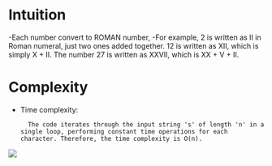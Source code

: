 # Intuition
-Each number convert to ROMAN number,
-For example, 2 is written as II in Roman numeral, just two ones added together. 12 is written as XII, which is simply X + II. The number 27 is written as XXVII, which is XX + V + II.


# Complexity

- Time complexity:

        The code iterates through the input string 's' of length 'n' in a single loop, performing constant time operations for each character. Therefore, the time complexity is O(n).


![](images/submit.png)
